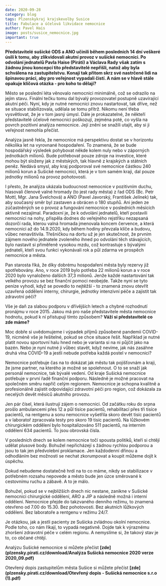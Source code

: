 ```yaml
---
date: 2020-09-28
category: blog
tags: Plzenskykraj krajskevolby Susice
title: Fabulace a účelová likvidace nemocnice
author: Pavel Hais
image: posts/susice_nemocnice.jpg
important: true
---
```

**Představitelé sušické ODS a ANO učinili během posledních 14 dní veškeré úsilí k tomu, aby zlikvidovali akutní provoz v sušické nemocnici. Po odvolání jednatelů Pavla Haise (Piráti) a Václava Rady však zatím s žádnou jinou koncepcí tito představitelé nepřišli, natož aby byla schválena na zastupitelstvu. Konají tak přitom skrz své nastrčené lidi na špinavou práci, aby pro veřejnost vypadali čistí. A nám se v hlavě stále opakuje klíčová otázka - pro koho to dělají?**

Město se poslední léta věnovalo nemocnici minimálně, což se odrazilo na jejím stavu. Finální tečku tomu dal bývalý provozovatel postupně uzavírající akutní péči. Nyní, kdy je nutné nemocnici znovu nastartovat, tak dříve, než se situace stabilizovala, udělala se tomu přítrž. Nikomu není třeba vysvětlovat, že je v tom jasný úmysl. Dále je prokazatelné, že někteří představitelé účelově nemocnici poškozují, zejména poté, co vyšla na povrch pozitivní analýza nemocnice. Její znění se snažili utajit, aby si ji veřejnost nemohla přečíst. 

Analýza jasně řekla, že nemocnice má perspektivu dostat se v horizontu několika let na vyrovnané hospodaření. To znamená, že se bude hospodářský výsledek pohybovat někde kolem nuly nebo v záporných jednotkách milionů. Bude potřebovat pouze zdroje na investice, které mohou být složeny jak z městských, tak hlavně z krajských a státních peněz. Nedává smysl, aby kraj podporoval své nemocnice částkou 240 milionů korun a Sušické nemocnici, která je v tom samém kraji, dal pouze jednotky milionů na provoz pohotovosti.

I přesto, že analýza ukázala budoucnost nemocnice v pozitivním duchu, hlasovali členové valné hromady (to jest rady města) z řad ODS (Bc. Petr Mottl, Mgr. Jana Švelchová) a ANO (Pavel Javorský, František Jelínek) tak, aby současný směr byl zastaven a obrácen o 180 stupňů. Ani jeden ze zúčastněných se o provoz a fungování nemocnice v posledních měsících aktivně nezajímal. Paradoxní je, že k odvolání jednatelů, kteří postavili nemocnici na nohy, přispěla dodnes do veřejného rejstříku nezapsaná dozorčí rada, kterou valná hromada jmenovala koncem července, a která nemocnici až do 14.9.2020, kdy během hodiny převzala klíče a budovu, vůbec nenavštívila. Třešničkou na dortu už je jen skutečnost, že prvním zájmem nového jednatele zvoleného ihned po odvolání těch stávajících, bylo nastavit si přiměřeně vysokou mzdu, což kontrastuje s bývalými jednateli, kteří svou funkci vykonávali rok a půl zdarma ve prospěch nemocnice a města.

Pan starosta říká, že díky dobrému hospodaření města byly rezervy již spotřebovány. Ano, v roce 2019 bylo potřeba  22 milionů korun a v roce 2020 bylo vynaloženo dalších 37,3 milionů. Jenže každé nastartování tak velkého provozu se bez finanční pomoci neobejde. Takže nyní se tyto peníze vyhodí, když se povedlo to nejtěžší -  to znamená znovu otevřít uzavřená oddělení interny, chirurgie, jednotky intenzivní péče a zajistit tak zdravotní péči?

Vše je daň za slabou podporu v dřívějších letech a chybné rozhodnutí pronájmu v roce 2015. Jakou má pro naše představitele města nemocnice hodnotu, pokud k ní přistupují tímto způsobem? **Váží si představitelé co zde máme?**

Moc dobře si uvědomujeme i výpadek příjmů způsobené pandemii COVID-19, nicméně vše je řešitelné, pokud se chce situace řešit. Například je nutné platit novou sportovní halu hned nebo je varianta si na ni půjčit  jako na bazén.  Nebo je nyní nutné ji vůbec stavět, když nevíme, jak nás zasáhne druhá vlna COVID-19 a jestli nebude potřeba každá postel v nemocnici?

Nemocnice potřebuje čas na to dokázat jak městu tak pojišťovnám a kraji, že jsme partner, na kterého je možné se spolehnout. O to se snaží jak personál nemocnice, tak bývalé vedení. Od kraje Sušická nemocnice potřebuje v první řadě finanční podporu. Následně je možné pracovat na společném směru napříč celým regionem. Nemocnice je schopna kvalitně a profesionálně zajistit odpovídající zdravotní péči pro region, což dokázala za necelých devět měsíců akutního provozu. 

Jen pár čísel, která ilustrují zájem o nemocnici. Od začátku roku do srpna prošlo ambulancemi přes 12 a půl tisíce pacientů, rehabilitací přes tři tisíce pacientů, na rentgenu a sonu nemocnice vyšetřila skoro devět tisíc pacientů a v laboratoř zpracovala testy pro skoro 19 tisíc pacientů. Na lůžkovém chirurgickém oddělení bylo hospitalizováno 511 pacientů, na interním oddělení 634 pacientů. To jsou obrovská čísla. 

V posledních dnech se kolem nemocnice točí spousta politiků, kteří si chtějí udělat plusové body. Bohužel nepřicházejí s žádnou rychlou podporou a jsou to tak jen předvolební proklamace. Jen každodenní dřinou a odhodláním bez možnosti se nechat zkorumpovat a koupit můžeme dojít k úspěchu.     

Dokud nebudeme dostatečně hrdí na to co máme, nikdy se stabilizace v potřebném rozsahu nepovede a město bude jen úzce směrované k cestovnímu ruchu a zábavě. A to je málo.

Bohužel, pokud se v nejbližších dnech nic nestane, zanikne v Sušické nemocnici chirurgické oddělení, ARO a JIP a následně možná i interní oddělení. Nemocnice přejde do takzvaného denního režimu, to znamená otevřeno od 7.00 do 15.30. Bez pohotovosti. Bez akutních lůžkových oddělení. Bez laboratoře a rentgenu v režimu 24/7. 

Je otázkou, jak a jestli pacienty ze Sušicka zvládnou okolní nemocnice. Podle toho, co nám říkají, to vypadá negativně. Dojde tak k výraznému zhoršení zdravotní péče v celém regionu. A nemyslíme si, že takový stav je to, co občané chtějí.


Analýzu Sušické nemocnice si můžete přečíst **[zde](plzensky.pirati.cz/download/Analýza Sušická nemocnice 2020 verze 2020_09.pdf)**


Otevřený dopis zastupitelům města Sušice si můžete přečíst **[zde](plzensky.pirati.cz/download/Otevřený dopis - Sušická nemocnice s.r.o (1).pdf)**
